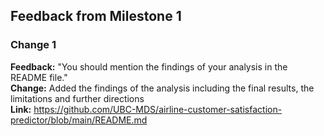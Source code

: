 ## Feedback from Milestone 1

### Change 1

**Feedback:** "You should mention the findings of your analysis in the README file."  
**Change:** Added the findings of the analysis including the final results, the limitations and further directions   
**Link:** https://github.com/UBC-MDS/airline-customer-satisfaction-predictor/blob/main/README.md



